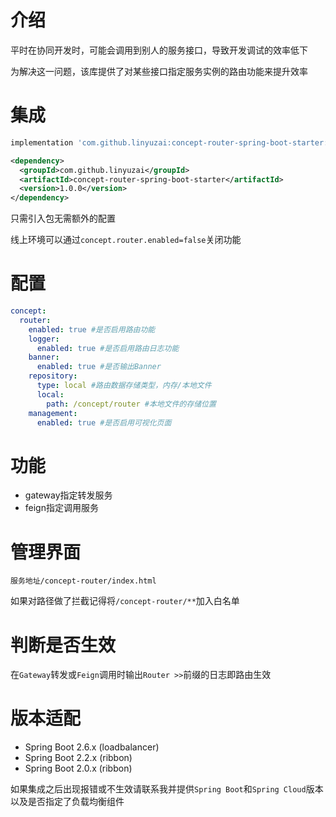 # 介绍

平时在协同开发时，可能会调用到别人的服务接口，导致开发调试的效率低下

为解决这一问题，该库提供了对某些接口指定服务实例的路由功能来提升效率

# 集成

```gradle
implementation 'com.github.linyuzai:concept-router-spring-boot-starter:1.0.0'
```

```xml
<dependency>
  <groupId>com.github.linyuzai</groupId>
  <artifactId>concept-router-spring-boot-starter</artifactId>
  <version>1.0.0</version>
</dependency>
```

只需引入包无需额外的配置

线上环境可以通过`concept.router.enabled=false`关闭功能

# 配置

```yaml
concept:
  router:
    enabled: true #是否启用路由功能
    logger:
      enabled: true #是否启用路由日志功能
    banner:
      enabled: true #是否输出Banner
    repository:
      type: local #路由数据存储类型，内存/本地文件
      local:
        path: /concept/router #本地文件的存储位置
    management:
      enabled: true #是否启用可视化页面
```

# 功能

- gateway指定转发服务
- feign指定调用服务

# 管理界面

`服务地址/concept-router/index.html`

如果对路径做了拦截记得将`/concept-router/**`加入白名单

# 判断是否生效

在`Gateway`转发或`Feign`调用时输出`Router >>`前缀的日志即路由生效

# 版本适配

- Spring Boot 2.6.x (loadbalancer)
- Spring Boot 2.2.x (ribbon)
- Spring Boot 2.0.x (ribbon)

如果集成之后出现报错或不生效请联系我并提供`Spring Boot`和`Spring Cloud`版本以及是否指定了负载均衡组件